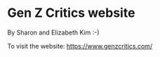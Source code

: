 # Gen Z Critics website

By Sharon and Elizabeth Kim :-)

To visit the website: https://www.genzcritics.com/

